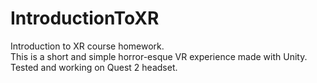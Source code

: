 # IntroductionToXR
Introduction to XR course homework. <br />
This is a short and simple horror-esque VR experience made with Unity. <br />
Tested and working on Quest 2 headset.

